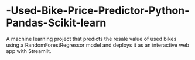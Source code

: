 # -Used-Bike-Price-Predictor-Python-Pandas-Scikit-learn
A machine learning project that predicts the resale value of used bikes using a RandomForestRegressor model and deploys it as an interactive web app with Streamlit.
